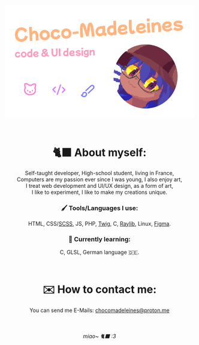 <br>

<p align="center">
    <img src="docs/res/img/Header.svg">
</p>

<br>

<h1 align="center">🐈‍⬛ About myself:</h1>
<p align="center">
    Self-taught developer, High-school student, living in France,<br>
    Computers are my passion ever since I was young, I also enjoy art,<br>
    I treat web development and UI/UX design, as a form of art,<br>
    I like to experiment, I like to make my creations unique.
</p>

<h3 align="center">🖌️ Tools/Languages I use:</h3>
<p align="center">
    HTML, CSS/<a href="https://sass-lang.com/">SCSS</a>, JS, PHP, <a href="https://twig.symfony.com/">Twig</a>, C, <a href="https://www.raylib.com/">Raylib</a>, Linux, <a href="https://figma.com">Figma</a>.
</p>

<h3 align="center">📖 Currently learning:</h3>
<p align="center">
    C, GLSL, German language 🇩🇪.
</p>

<br>

<h1 align="center">✉️ How to contact me:</h1>
<p align="center">
    You can send me E-Mails: <a href="mailto:chocomadeleines@proton.me">chocomadeleines@proton.me</a>
</p>

<br>
<h6 align="center">miao~ 🐈‍⬛ :3</h6>
